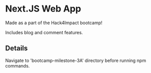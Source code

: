 # Next.JS Web App
Made as a part of the Hack4Impact bootcamp!

Includes blog and comment features.

## Details
Navigate to 'bootcamp-milestone-3A' directory before running npm commands.
